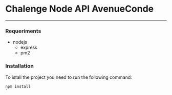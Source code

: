# Chalenge Node API AvenueConde
****

### Requeriments

* nodejs
  * express
  * pm2

### Installation

To istall the project you need to run the following command:

```shell
npm install
`

